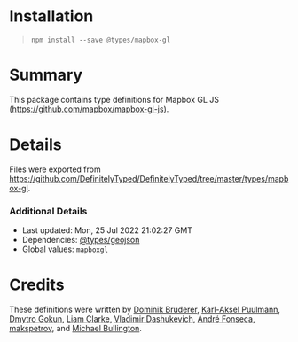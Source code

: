 # Installation
> `npm install --save @types/mapbox-gl`

# Summary
This package contains type definitions for Mapbox GL JS (https://github.com/mapbox/mapbox-gl-js).

# Details
Files were exported from https://github.com/DefinitelyTyped/DefinitelyTyped/tree/master/types/mapbox-gl.

### Additional Details
 * Last updated: Mon, 25 Jul 2022 21:02:27 GMT
 * Dependencies: [@types/geojson](https://npmjs.com/package/@types/geojson)
 * Global values: `mapboxgl`

# Credits
These definitions were written by [Dominik Bruderer](https://github.com/dobrud), [Karl-Aksel Puulmann](https://github.com/macobo), [Dmytro Gokun](https://github.com/dmytro-gokun), [Liam Clarke](https://github.com/LiamAttClarke), [Vladimir Dashukevich](https://github.com/life777), [André Fonseca](https://github.com/amxfonseca), [makspetrov](https://github.com/Nosfit), and [Michael Bullington](https://github.com/mbullington).
